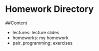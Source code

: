 # Homework Directory
##Content
* lectures: lecture slides
* homeworks: my homework
* pair_programming: exercises
